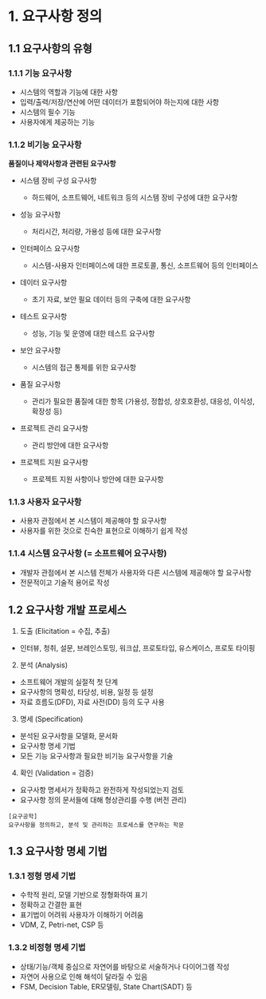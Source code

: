 # 1. 요구사항 정의
## 1.1 요구사항의 유형
### 1.1.1 기능 요구사항
- 시스템의 역할과 기능에 대한 사항
- 입력/출력/저장/연산에 어떤 데이터가 포함되어야 하는지에 대한 사항
- 시스템의 필수 기능
- 사용자에게 제공하는 기능

### 1.1.2 비기능 요구사항
**품질이나 제약사항과 관련된 요구사항**

- 시스템 장비 구성 요구사항
	+ 하드웨어, 소프트웨어, 네트워크 등의 시스템 장비 구성에 대한 요구사항

- 성능 요구사항
	+ 처리시간, 처리량, 가용성 등에 대한 요구사항

- 인터페이스 요구사항
	+ 시스템-사용자 인터페이스에 대한 프로토콜, 통신, 소프트웨어 등의 인터페이스

- 데이터 요구사항
	+ 초기 자료, 보안 필요 데이터 등의 구축에 대한 요구사항

- 테스트 요구사항
	+ 성능, 기능 및 운영에 대한 테스트 요구사항

- 보안 요구사항
	+ 시스템의 접근 통제를 위한 요구사항

- 품질 요구사항
	+ 관리가 필요한 품질에 대한 항목 (가용성, 정합성, 상호호환성, 대응성, 이식성, 확장성 등)

- 프로젝트 관리 요구사항
	+ 관리 방안에 대한 요구사항

- 프로젝트 지원 요구사항
	+ 프로젝트 지원 사항이나 방안에 대한 요구사항

### 1.1.3 사용자 요구사항
- 사용자 관점에서 본 시스템이 제공해야 할 요구사항
- 사용자를 위한 것으로 친숙한 표현으로 이해하기 쉽게 작성 

### 1.1.4 시스템 요구사항 (= 소프트웨어 요구사항)
- 개발자 관점에서 본 시스템 전체가 사용자와 다른 시스템에 제공해야 할 요구사항
- 전문적이고 기술적 용어로 작성


## 1.2 요구사항 개발 프로세스
1. 도출 (Elicitation = 수집, 추출)
- 인터뷰, 청취, 설문, 브레인스토밍, 워크샵, 프로토타입, 유스케이스, 프로토 타이핑

2. 분석 (Analysis)
- 소프트웨어 개발의 실절적 첫 단계
- 요구사항의 명확성, 타당성, 비용, 일정 등 설정
- 자료 흐름도(DFD), 자료 사전(DD) 등의 도구 사용

3. 명세 (Specification)
- 분석된 요구사항을 모델화, 문서화
- 요구사항 명세 기법
- 모든 기능 요구사항과 필요한 비기능 요구사항을 기술

4. 확인 (Validation = 검증)
- 요구사항 명세서가 정확하고 완전하게 작성되었는지 검토
- 요구사항 정의 문서들에 대해 형상관리를 수행 (버전 관리)

```
[요구공학]
요구사항을 정의하고, 분석 및 관리하는 프로세스를 연구하는 학문
```

## 1.3 요구사항 명세 기법
### 1.3.1 정형 명세 기법
- 수학적 원리, 모델 기반으로 정형화하여 표기
- 정확하고 간결한 표현
- 표기법이 어려워 사용자가 이해하기 어려움
- VDM, Z, Petri-net, CSP 등

### 1.3.2 비정형 명세 기법
- 상태/기능/객체 중심으로 자연어를 바탕으로 서술하거나 다이어그램 작성
- 자연어 사용으로 인해 해석이 달라질 수 있음
- FSM, Decision Table, ER모델링, State Chart(SADT) 등